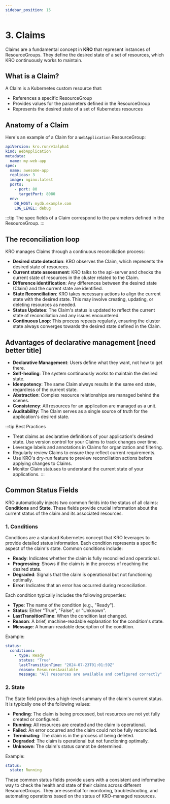 ```yaml
---
sidebar_position: 15
---
```


# 3. Claims

Claims are a fundamental concept in **KRO** that represent instances of
ResourceGroups. They define the desired state of a set of resources, which KRO
continuously works to maintain.

## What is a Claim?

A Claim is a Kubernetes custom resource that:

- References a specific ResourceGroup
- Provides values for the parameters defined in the ResourceGroup
- Represents the desired state of a set of Kubernetes resources

## Anatomy of a Claim

Here's an example of a Claim for a `WebApplication` ResourceGroup:

```yaml
apiVersion: kro.run/v1alpha1
kind: WebApplication
metadata:
  name: my-web-app
spec:
  name: awesome-app
  replicas: 3
  image: nginx:latest
  ports:
    - port: 80
      targetPort: 8080
  env:
    DB_HOST: mydb.example.com
    LOG_LEVEL: debug
```

:::tip The spec fields of a Claim correspond to the parameters defined in the
ResourceGroup. :::

## The reconciliation loop

KRO manages Claims through a continuous reconciliation process:

- **Desired state detection**: KRO observes the Claim, which represents the
  desired state of resources.
- **Current state assessment**: KRO talks to the api-server and checks the
  current state of resources in the cluster related to the Claim.
- **Difference identification**: Any differences between the desired state
  (Claim) and the current state are identified.
- **State Reconciliation**: KRO takes necessary actions to align the current
  state with the desired state. This may involve creating, updating, or deleting
  resources as needed.
- **Status Updates**: The Claim's status is updated to reflect the current state
  of reconciliation and any issues encountered.
- **Continuous Loop**: This process repeats regularly, ensuring the cluster
  state always converges towards the desired state defined in the Claim.

## Advantages of declarative management [need better title]

- **Declarative Management**: Users define what they want, not how to get there.
- **Self-healing**: The system continuously works to maintain the desired state.
- **Idempotency**: The same Claim always results in the same end state,
  regardless of the current state.
- **Abstraction**: Complex resource relationships are managed behind the scenes.
- **Consistency**: All resources for an application are managed as a unit.
- **Auditability**: The Claim serves as a single source of truth for the
  application's desired state.

:::tip Best Practices

- Treat claims as declarative definitions of your application's desired state.
  Use version control for your Claims to track changes over time.
- Leverage labels and annotations in Claims for organization and filtering.
- Regularly review Claims to ensure they reflect current requirements.
- Use KRO's dry-run feature to preview reconciliation actions before applying
  changes to Claims.
- Monitor Claim statuses to understand the current state of your applications.
  :::

## Common Status Fields

KRO automatically injects two common fields into the status of all claims:
**Conditions** and **State**. These fields provide crucial information about the
current status of the claim and its associated resources.

### 1. Conditions

Conditions are a standard Kubernetes concept that KRO leverages to provide
detailed status information. Each condition represents a specific aspect of the
claim's state. Common conditions include:

- **Ready**: Indicates whether the claim is fully reconciled and operational.
- **Progressing**: Shows if the claim is in the process of reaching the desired
  state.
- **Degraded**: Signals that the claim is operational but not functioning
  optimally.
- **Error**: Indicates that an error has occurred during reconciliation.

Each condition typically includes the following properties:

- **Type**: The name of the condition (e.g., "Ready").
- **Status**: Either "True", "False", or "Unknown".
- **LastTransitionTime**: When the condition last changed.
- **Reason**: A brief, machine-readable explanation for the condition's state.
- **Message**: A human-readable description of the condition.

Example:

```yaml
status:
  conditions:
    - type: Ready
      status: "True"
      lastTransitionTime: "2024-07-23T01:01:59Z"
      reason: ResourcesAvailable
      message: "All resources are available and configured correctly"
```

### 2. State

The State field provides a high-level summary of the claim's current status. It
is typically one of the following values:

- **Pending**: The claim is being processed, but resources are not yet fully
  created or configured.
- **Running**: All resources are created and the claim is operational.
- **Failed**: An error occurred and the claim could not be fully reconciled.
- **Terminating**: The claim is in the process of being deleted.
- **Degraded**: The claim is operational but not functioning optimally.
- **Unknown**: The claim's status cannot be determined.

Example:

```yaml
status:
  state: Running
```

These common status fields provide users with a consistent and informative way
to check the health and state of their claims across different ResourceGroups.
They are essential for monitoring, troubleshooting, and automating operations
based on the status of KRO-managed resources.
